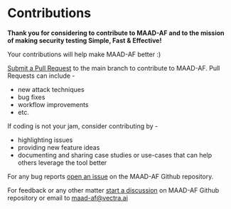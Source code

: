 # Contributions
**Thank you for considering to contribute to MAAD-AF and to the mission of making security testing Simple, Fast & Effective!**

Your contributions will help make MAAD-AF better :)

[Submit a Pull Request](https://github.com/vectra-ai-research/MAAD-AF/pulls) to the main branch to contribute to MAAD-AF. Pull Requests can include - 

- new attack techniques 
- bug fixes
- workflow improvements
- etc. 

If coding is not your jam, consider contributing by - 

- highlighting issues
- providing new feature ideas
- documenting and sharing case studies or use-cases that can help others leverage the tool better

For any bug reports [open an issue](https://github.com/vectra-ai-research/MAAD-AF/issues) on the MAAD-AF Github repository.

For feedback or any other matter [start a discussion](https://github.com/vectra-ai-research/MAAD-AF/discussions) on MAAD-AF Github repository or email to [maad-af@vectra.ai](mailto:maad-af@vectra.ai)